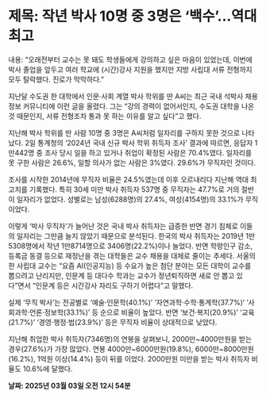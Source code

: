 # **제목: 작년 박사 10명 중 3명은 ‘백수’...역대 최고**

  내용: “오래전부터 교수는 못 돼도 학생들에게 강의하고 싶은 마음이 있었는데, 이번에 박사 졸업을 앞두고 여러 학교에 (시간)강사 지원을 했지만 지방 사립대 서류 전형까지 모두 탈락했다. 진로가 막막하다.”

지난달 수도권 한 대학에서 인문·사회 계열 박사 학위를 딴 A씨는 최근 국내 석박사 채용 정보 커뮤니티에 이런 글을 올렸다. 그는 “강의 경력이 없어서인지, 수도권 대학을 나온 것 때문인지, 서류 전형조차 통과 못 하는 이유를 알고 싶다”고 했다.

지난해 박사 학위를 딴 사람 10명 중 3명은 A씨처럼 일자리를 구하지 못한 것으로 나타났다. 2일 통계청의 ‘2024년 국내 신규 박사 학위 취득자 조사’ 결과에 따르면, 응답자 1만442명 중 조사 당시 일을 하고 있거나 취업이 확정된 사람은 70.4%였다. 일자리를 못 구한 사람은 26.6%, 일할 의사가 없는 사람은 3%였다. 29.6%가 무직자인 것이다.

조사를 시작한 2014년에 무직자 비율은 24.5%였는데 이후 오르내리다 지난해 역대 최고치를 기록했다. 특히 30세 미만 박사 취득자 537명 중 무직자는 47.7%로 거의 절반이 일자리가 없었다. 성별로는 남성(6288명)의 27.4%, 여성(4154명)의 33.1%가 무직이었다.

이렇게 ‘박사 무직자’가 늘어난 것은 국내 박사 취득자는 급증한 반면 경기 침체로 이들의 일자리는 그만큼 늘지 않았기 때문으로 분석된다. 한국의 박사 취득자는 2019년 1만5308명에서 작년 1만8714명으로 3406명(22.2%)이나 늘었다. 반면 학령인구 감소, 등록금 동결 등으로 재정난을 겪는 대학들은 교수 채용을 대체로 줄이는 추세다. 서울의 한 사립대 교수는 “요즘 AI(인공지능) 등 수요가 높은 첨단 분야는 모든 대학이 교수를 뽑으려고 난리지만, 인문계 등 대다수 학과는 교수가 정년퇴직하면 새로 안 뽑고 있다”면서 “인문계 등은 시간강사 자리도 구하기 어렵다”고 말했다.

실제 ‘무직 박사’는 전공별로 ‘예술·인문학(40.1%)’ ‘자연과학·수학·통계학(37.7%)‘ ’사회과학·언론·정보학(33.1%)’ 등 순으로 비율이 높았다. 반면 ‘보건·복지(20.9%)’ ‘교육(21.7%)’ ‘경영·행정·법(23.9%)’ 등은 무직자 비율이 상대적으로 낮았다.

지난해 취업한 박사 취득자(7346명)의 연봉을 살펴보니, 2000만~4000만원을 받는 경우(27.6%)가 가장 많았다. 연봉 4000만~6000만원(19.8%), 6000만~8000만원(16.2%), 1억원 이상(14.4%) 등이 뒤를 이었다. 2000만원 미만을 받는 박사 취득자 비율도 10.6%에 달했다.

  **날짜: 2025년 03월 03일 오전 12시 54분**